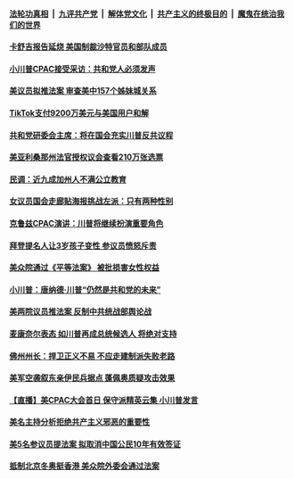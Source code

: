 

####  [法轮功真相](../../../../basic/blob/master/README.md?t=02271031) &nbsp;|&nbsp; [九评共产党](../../../../9ping.md/blob/master/README.md?t=02271031) &nbsp;|&nbsp; [解体党文化](../../../../jtdwh.md/blob/master/README.md?t=02271031)  &nbsp;|&nbsp; [共产主义的终极目的](../../../../gczydzjmd.md/blob/master/README.md?t=02271031) &nbsp;|&nbsp; [魔鬼在统治我们的世界](../../../../mgztzwmdsj.md/blob/master/README.md?t=02271031) 

#### [卡舒吉报告延烧 美国制裁沙特官员和部队成员](../pages/soh6/478787.md?t=02271031) 
#### [小川普CPAC接受采访：共和党人必须发声](../pages/soh6/478784.md?t=02271031) 
#### [美议员拟推法案 审查美中157个姊妹城关系](../pages/soh6/478763.md?t=02271031) 
#### [TikTok支付9200万美元与美国用户和解](../pages/soh6/478757.md?t=02271031) 
#### [共和党研委会主席：将在国会充实川普反共议程](../pages/soh6/478712.md?t=02271031) 
#### [美亚利桑那州法官授权议会查看210万张选票](../pages/soh6/478739.md?t=02271031) 
#### [民调：近九成加州人不满公立教育](../pages/soh6/478706.md?t=02271031) 
#### [女议员国会走廊贴海报挑战左派：只有两种性别](../pages/soh6/478691.md?t=02271031) 
#### [克鲁兹CPAC演讲：川普将继续扮演重要角色](../pages/soh6/478676.md?t=02271031) 
#### [拜登提名人让3岁孩子变性 参议员愤怒斥责](../pages/soh6/478673.md?t=02271031) 
#### [美众院通过《平等法案》 被批损害女性权益](../pages/soh6/478652.md?t=02271031) 
#### [小川普：唐纳德·川普“仍然是共和党的未来”](../pages/soh6/478661.md?t=02271031) 
#### [ 美两院议员推法案  反制中共统战部舆论战  ](../pages/soh6/478541.md?t=02271031) 
#### [麦康奈尔表态 如川普再成总统候选人 将绝对支持](../pages/soh6/478634.md?t=02271031) 
#### [佛州州长：捍卫正义不易 不应走建制派失败老路 ](../pages/soh6/478643.md?t=02271031) 
#### [美军空袭叙东亲伊民兵据点 蓬佩奥质疑攻击效果](../pages/soh6/478604.md?t=02271031) 
#### [【直播】美CPAC大会首日 保守派精英云集 小川普发言](../pages/soh6/478613.md?t=02271031) 
#### [美名主持分析拒绝共产主义邪恶的重要性](../pages/soh6/478598.md?t=02271031) 
#### [美5名参议员提法案 拟取消中国公民10年有效签证](../pages/soh6/478517.md?t=02271031) 
#### [抵制北京冬奥挺香港 美众院外委会通过法案  ](../pages/soh6/478184.md?t=02271031) 
